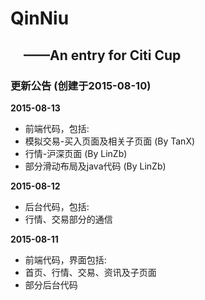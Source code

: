 ﻿# QinNiu
&emsp;——An entry for Citi Cup
-------

### 更新公告 (创建于2015-08-10)

<b>2015-08-13</b><br />
* 前端代码，包括:
* 模拟交易-买入页面及相关子页面 (By TanX)
* 行情-沪深页面 (By LinZb)
* 部分滑动布局及java代码 (By LinZb)

<b>2015-08-12</b><br />
* 后台代码，包括:
* 行情、交易部分的通信

<b>2015-08-11</b><br />
* 前端代码，界面包括:
* 首页、行情、交易、资讯及子页面
* 部分后台代码
